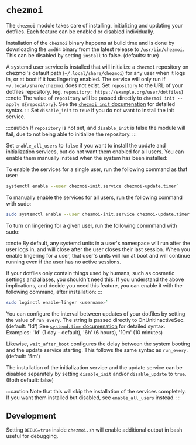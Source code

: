 # `chezmoi`

The `chezmoi` module takes care of installing, initializing and updating your dotfiles.
Each feature can be enabled or disabled individually.

Installation of the `chezmoi` binary happens at build time and is done by downloading the `amd64` binary from the latest release to `/usr/bin/chezmoi`. 
This can be disabled by setting `install` to false. (defaults: true)

A systemd user service is installed that will initialize a `chezmoi` repository on chezmoi's default path (`~/.local/share/chezmoi`) for any user when it logs in, or at boot if it has lingering enabled.
The service will only run if `~/.local/share/chezmoi` does not exist.
Set `repository` to the URL of your dotfiles repository. (eg. `repository: https://example.org/user/dotfiles`)
:::note
The value of `repository` will be passed directly to `chezmoi init --apply ${repository}`.
See the [`chezmoi init` documenation](https://www.chezmoi.io/reference/commands/init/) for detailed syntax.
::: 
Set `disable_init` to `true` if you do not want to install the init service.

:::caution
If `repository` is not set, and `disable_init` is false the module will fail, due to not being able to initialize the repository.
:::

Set `enable_all_users` to `false` if you want to install the update and initialization services, but do not want them enabled for all users.
You can enable them manually instead when the system has been installed:

To enable the services for a single user, run the following command as that user:

```bash
systemctl enable --user chezmoi-init.service chezmoi-update.timer`
```

To manually enable the services for all users, run the following command with sudo:

```bash
sudo systemctl enable --user chesmoi-init.service chezmoi-update.timer
```

To turn on lingering for a given user, run the following commmand with sudo:

:::note
By default, any systemd units in a user's namespace will run after the user logs in, and will close after the user closes their last session. 
When you enable lingering for a user, that user's units will run at boot and will continue running even if the user has no active sessions.

If your dotfiles only contain things used by humans, such as cosmetic settings and aliases, you shouldn't need this. 
If you understand the above implications, and decide you need this feature, you can enable it with the following command, after installation:
:::

```bash
sudo loginctl enable-linger <username>`
```

You can configure the interval between updates of your dotfiles by setting the value of `run_every`.
The string is passed directly to OnUnitInactiveSec. (default: '1d')
See [`systemd.time` documenation](https://www.freedesktop.org/software/systemd/man/latest/systemd.time.html) for detailed syntax.
Examples: '1d' (1 day - default), '6h' (6 hours), '10m' (10 minutes)

Likewise, `wait_after_boot` configures the delay between the system booting and the update service starting.
This follows the same syntax as `run_every`. (default: '5m')

The installation of the initialization service and the update service can be disabled separately by setting `disable_init` and/or `disable_update` to `true`. (Both default: false)

:::caution
Note that this will skip the installation of the services completely. If you want them installed but disabled, see `enable_all_users` instead.
:::

## Development

Setting `DEBUG=true` inside `chezmoi.sh` will enable additional output in bash useful for debugging.
